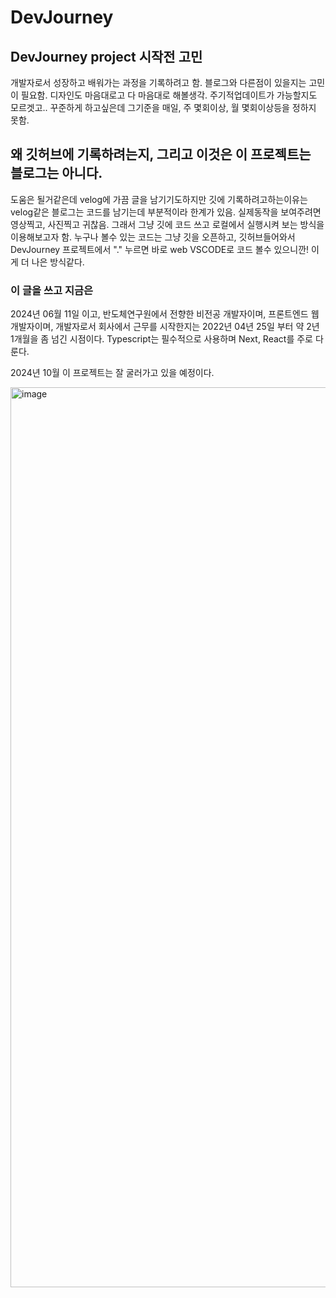 # DevJourney

## DevJourney project 시작전 고민
개발자로서 성장하고 배워가는 과정을 기록하려고 함.
블로그와 다른점이 있을지는 고민이 필요함.
디자인도 마음대로고 다 마음대로 해볼생각.
주기적업데이트가 가능할지도 모르겟고..
꾸준하게 하고싶은데 그기준을 매일, 주 몇회이상, 월 몇회이상등을 정하지 못함.

## 왜 깃허브에 기록하려는지, 그리고 이것은 이 프로젝트는 블로그는 아니다.
도움은 될거같은데 velog에 가끔 글을 남기기도하지만 깃에 기록하려고하는이유는
velog같은 블로그는 코드를 남기는데 부분적이라 한계가 있음. 실제동작을 보여주려면 영상찍고, 사진찍고 귀찮음.
그래서 그냥 깃에 코드 쓰고 로컬에서 실행시켜 보는 방식을이용해보고자 함.
누구나 볼수 있는 코드는 그냥 깃을 오픈하고, 깃허브들어와서 DevJourney 프로젝트에서
"." 누르면 바로 web VSCODE로 코드 볼수 있으니깐! 이게 더 나은 방식같다.

### 이 글을 쓰고 지금은
2024년 06월 11일 이고,
반도체연구원에서 전향한 비전공 개발자이며,
프론트엔드 웹 개발자이며,
개발자로서 회사에서 근무를 시작한지는 2022년 04년 25일 부터 약 2년 1개월을 좀 넘긴 시점이다.
Typescript는 필수적으로 사용하며 Next, React를 주로 다룬다.

2024년 10월 이 프로젝트는 잘 굴러가고 있을 예정이다.

<img width="1440" alt="image" src="https://github.com/hinyc/DevJourney/assets/87487161/4c5de1cb-f946-4a32-a107-ec7d02525a7a">




